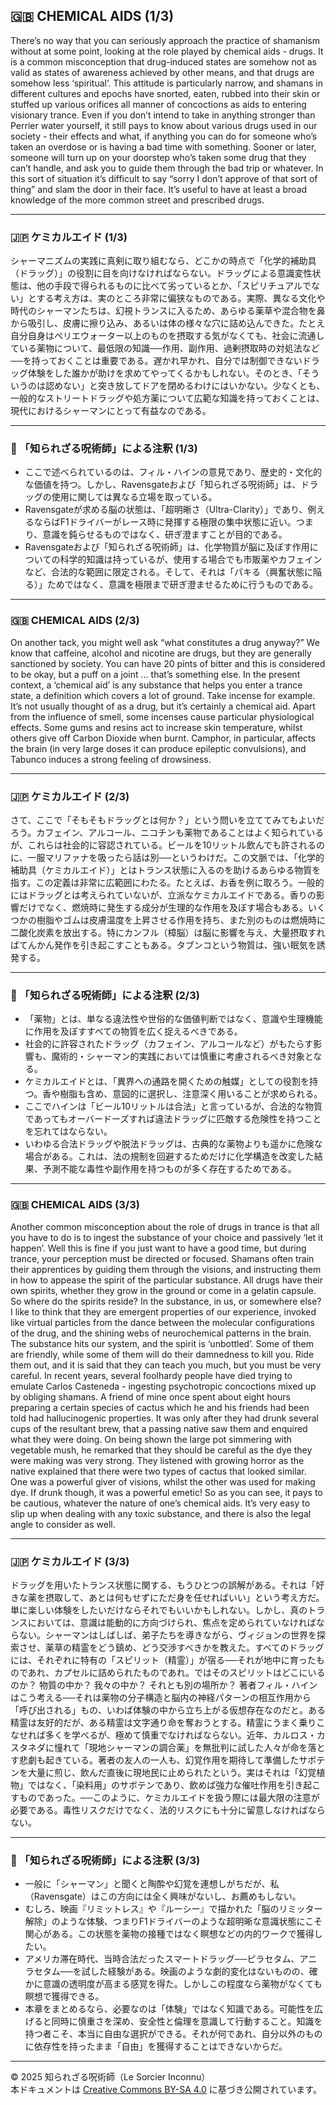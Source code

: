 ## 🇬🇧 CHEMICAL AIDS (1/3)

There’s no way that you can seriously approach the practice of shamanism without at some point, looking at the role played by chemical aids - drugs. It is a common misconception that drug-induced states are somehow not as valid as states of awareness achieved by other means, and that drugs are somehow less ‘spiritual’. This attitude is particularly narrow, and shamans in different cultures and epochs have snorted, eaten, rubbed into their skin or stuffed up various orifices all manner of concoctions as aids to entering visionary trance. Even if you don’t intend to take in anything stronger than Perrier water yourself, it still pays to know about various drugs used in our society - their effects and what, if anything you can do for someone who’s taken an overdose or is having a bad time with something. Sooner or later, someone will turn up on your doorstep who’s taken some drug that they can’t handle, and ask you to guide them through the bad trip or whatever. In this sort of situation it’s difficult to say “sorry I don’t approve of that sort of thing” and slam the door in their face. It’s useful to have at least a broad knowledge of the more common street and prescribed drugs.

---

### 🇯🇵 ケミカルエイド (1/3)

シャーマニズムの実践に真剣に取り組むなら、どこかの時点で「化学的補助具（ドラッグ）」の役割に目を向けなければならない。ドラッグによる意識変性状態は、他の手段で得られるものに比べて劣っているとか、「スピリチュアルでない」とする考え方は、実のところ非常に偏狭なものである。実際、異なる文化や時代のシャーマンたちは、幻視トランスに入るため、あらゆる薬草や混合物を鼻から吸引し、皮膚に擦り込み、あるいは体の様々な穴に詰め込んできた。たとえ自分自身はペリエウォーター以上のものを摂取する気がなくても、社会に流通している薬物について、最低限の知識──作用、副作用、過剰摂取時の対処法など──を持っておくことは重要である。遅かれ早かれ、自分では制御できないドラッグ体験をした誰かが助けを求めてやってくるかもしれない。そのとき、「そういうのは認めない」と突き放してドアを閉めるわけにはいかない。少なくとも、一般的なストリートドラッグや処方薬について広範な知識を持っておくことは、現代におけるシャーマンにとって有益なのである。

---

### 🐌 「知られざる呪術師」による注釈 (1/3)

- ここで述べられているのは、フィル・ハインの意見であり、歴史的・文化的な価値を持つ。しかし、Ravensgateおよび「知られざる呪術師」は、ドラッグの使用に関しては異なる立場を取っている。
- Ravensgateが求める脳の状態は、「超明晰さ（Ultra-Clarity）」であり、例えるならばF1ドライバーがレース時に発揮する極限の集中状態に近い。つまり、意識を鈍らせるものではなく、研ぎ澄ますことが目的である。
- Ravensgateおよび「知られざる呪術師」は、化学物質が脳に及ぼす作用についての科学的知識は持っているが、使用する場合でも市販薬やカフェインなど、合法的な範囲に限定される。そして、それは「パキる（興奮状態に陥る）」ためではなく、意識を極限まで研ぎ澄ませるために行うものである。

---

### 🇬🇧 CHEMICAL AIDS (2/3)

On another tack, you might well ask “what constitutes a drug anyway?” We know that caffeine, alcohol and nicotine are drugs, but they are generally sanctioned by society. You can have 20 pints of bitter and this is considered to be okay, but a puff on a joint ... that’s something else. In the present context, a ‘chemical aid’ is any substance that helps you enter a trance state, a definition which covers a lot of ground. Take incense for example. It’s not usually thought of as a drug, but it’s certainly a chemical aid. Apart from the influence of smell, some incenses cause particular physiological effects. Some gums and resins act to increase skin temperature, whilst others give off Carbon Dioxide when burnt. Camphor, in particular, affects the brain (in very large doses it can produce epileptic convulsions), and Tabunco induces a strong feeling of drowsiness.

---

### 🇯🇵 ケミカルエイド (2/3)

さて、ここで「そもそもドラッグとは何か？」という問いを立ててみてもよいだろう。カフェイン、アルコール、ニコチンも薬物であることはよく知られているが、これらは社会的に容認されている。ビールを10リットル飲んでも許されるのに、一服マリファナを吸ったら話は別──というわけだ。この文脈では、「化学的補助具（ケミカルエイド）」とはトランス状態に入るのを助けるあらゆる物質を指す。この定義は非常に広範囲にわたる。たとえば、お香を例に取ろう。一般的にはドラッグとは考えられていないが、立派なケミカルエイドである。香りの影響だけでなく、燃焼時に発生する成分が生理的な作用を及ぼす場合もある。いくつかの樹脂やゴムは皮膚温度を上昇させる作用を持ち、また別のものは燃焼時に二酸化炭素を放出する。特にカンフル（樟脳）は脳に影響を与え、大量摂取すればてんかん発作を引き起こすこともある。タブンコという物質は、強い眠気を誘発する。

---

### 🐌 「知られざる呪術師」による注釈 (2/3)

- 「薬物」とは、単なる違法性や世俗的な価値判断ではなく、意識や生理機能に作用を及ぼすすべての物質を広く捉えるべきである。
- 社会的に許容されたドラッグ（カフェイン、アルコールなど）がもたらす影響も、魔術的・シャーマン的実践においては慎重に考慮されるべき対象となる。
- ケミカルエイドとは、「異界への通路を開くための触媒」としての役割を持つ。香や樹脂も含め、意図的に選択し、注意深く用いることが求められる。
- ここでハインは「ビール10リットルは合法」と言っているが、合法的な物質であってもオーバードーズすれば違法ドラッグに匹敵する危険性を持つことを忘れてはならない。
- いわゆる合法ドラッグや脱法ドラッグは、古典的な薬物よりも遥かに危険な場合がある。これは、法の規制を回避するためだけに化学構造を改変した結果、予測不能な毒性や副作用を持つものが多く存在するためである。

---
### 🇬🇧 CHEMICAL AIDS (3/3)

Another common misconception about the role of drugs in trance is that all you have to do is to ingest the substance of your choice and passively ‘let it happen’. Well this is fine if you just want to have a good time, but during trance, your perception must be directed or focused. Shamans often train their apprentices by guiding them through the visions, and instructing them in how to appease the spirit of the particular substance. All drugs have their own spirits, whether they grow in the ground or come in a gelatin capsule. So where do the spirits reside? In the substance, in us, or somewhere else? I like to think that they are emergent properties of our experience, invoked like virtual particles from the dance between the molecular configurations of the drug, and the shining webs of neurochemical patterns in the brain. The substance hits our system, and the spirit is ‘unbottled’. Some of them are friendly, while some of them will do their damnedness to kill you. Ride them out, and it is said that they can teach you much, but you must be very careful. In recent years, several foolhardy people have died trying to emulate Carlos Casteneda - ingesting psychotropic concoctions mixed up by obliging shamans. A friend of mine once spent about eight hours preparing a certain species of cactus which he and his friends had been told had hallucinogenic properties. It was only after they had
drunk several cups of the resultant brew, that a passing native saw them and enquired what they were doing. On being shown the large
pot simmering with vegetable mush, he remarked that they should be careful as the dye they were making was very strong. They listened with growing horror as the native explained that there were two types of cactus that looked similar. One was a powerful giver of visions, whilst the other was used for making dye. If drunk though, it was a powerful emetic! So as you can see, it pays to be cautious, whatever the nature of one’s chemical aids. It’s very easy to slip up when dealing with any toxic substance, and there is also the legal angle to consider as well.

---

### 🇯🇵 ケミカルエイド (3/3)

ドラッグを用いたトランス状態に関する、もうひとつの誤解がある。それは「好きな薬を摂取して、あとは何もせずにただ身を任せればいい」という考え方だ。単に楽しい体験をしたいだけならそれでもいいかもしれない。しかし、真のトランスにおいては、意識は能動的に方向づけられ、焦点を定められていなければならない。シャーマンはしばしば、弟子たちを導きながら、ヴィジョンの世界を探索させ、薬草の精霊をどう鎮め、どう交渉すべきかを教えた。すべてのドラッグには、それぞれに特有の「スピリット（精霊）」が宿る──それが地中に育ったものであれ、カプセルに詰められたものであれ。ではそのスピリットはどこにいるのか？ 物質の中か？ 我々の中か？ それとも別の場所か？ 著者フィル・ハインはこう考える──それは薬物の分子構造と脳内の神経パターンの相互作用から「呼び出される」もの、いわば体験の中から立ち上がる仮想存在なのだと。ある精霊は友好的だが、ある精霊は文字通り命を奪おうとする。精霊にうまく乗りこなせれば多くを学べるが、極めて慎重でなければならない。近年、カルロス・カスタネダに憧れて「現地シャーマンの調合薬」を無批判に試した人々が命を落とす悲劇も起きている。著者の友人の一人も、幻覚作用を期待して準備したサボテンを大量に煎じ、飲んだ直後に現地民に止められたという。実はそれは「幻覚植物」ではなく、「染料用」のサボテンであり、飲めば強力な催吐作用を引き起こすものであった。──このように、ケミカルエイドを扱う際には最大限の注意が必要である。毒性リスクだけでなく、法的リスクにも十分に留意しなければならない。

---

### 🐌 「知られざる呪術師」による注釈 (3/3)

- 一般に「シャーマン」と聞くと陶酔や幻覚を連想しがちだが、私（Ravensgate）はこの方向には全く興味がないし、お薦めもしない。
- むしろ、映画『リミットレス』や『ルーシー』で描かれた「脳のリミッター解除」のような体験、つまりF1ドライバーのような超明晰な意識状態にこそ関心がある。この状態を薬物の接種ではなく瞑想などの内的ワークで獲得したい。
- アメリカ滞在時代、当時合法だったスマートドラッグ──ピラセタム、アニラセタム──を試した経験がある。映画のような劇的変化はないものの、確かに意識の透明度が高まる感覚を得た。しかしこの程度なら薬物がなくても瞑想で獲得できる。
- 本章をまとめるなら、必要なのは「体験」ではなく知識である。可能性を広げると同時に慎重さを深め、安全性と倫理を意識して行動すること。知識を持つ者こそ、本当に自由な選択ができる。それが何であれ、自分以外のものに依存性を持ったまま「自由」を獲得することはできないからだ。

---

© 2025 知られざる呪術師（Le Sorcier Inconnu）  
本ドキュメントは [Creative Commons BY-SA 4.0](https://creativecommons.org/licenses/by-sa/4.0/deed.ja) に基づき公開されています。

